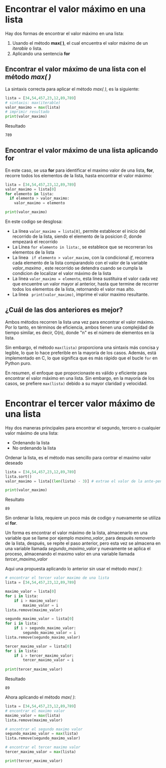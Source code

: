 # Encontrar el valor máximo en una lista
Hay dos formas de encontrar el valor máximo en una lista:
1. Usando el método **max( )**, el cual encuentra el valor máximo de un *iterable* o lista.
2. Aplicando una sentencia **for**

## Encontrar el valor máximo de una lista con el método *max( )*
La sintaxis correcta para aplicar el método *max( )*, es la siguiente:
```python
lista = [34,54,457,23,12,89,789]
# sintaxis: max(iterable)
valor_maximo = max(lista)
# imprimir resultado
print(valor_maximo)
```
Resultado
```bash
789
```

## Encontrar el valor máximo de una lista aplicando **for**
En este caso, se usa **for** para identificar el maximo valor de una lista, **for**, recorre todos los elementos de la lista, hasta encontrar el valor máximo:
```python
lista = [34,54,457,23,12,89,789]
valor_maximo = lista[0]
for elemento in lista:
  if elemento > valor_maximo:
    valor_maximo = elemento

print(valor_maximo)
```
En este codigo se desglosa:
- La línea ```valor_maximo = lista[0]```, permite establecer el inicio del recorrido de la lista, siendo el elemento de la posicion *0*, donde empezará el recorrido
- La Línea ```for elemento in lista:```, se establece que se recorreran los elementos de la lista
- La linea ``` if elemento > valor_maximo```, con la condicional *if*, recorrera cada elemento de la lista comparandolo con el valor de la variable *valor_maximo* , este recorrido se detendra cuando se cumpla la condicion de localizar el valor máximo de la lista
- La linea ```valor_maximo = elemento```, esta linea sustituira el valor cada vez que encuentre un valor mayor al anterior, hasta que termine de recorrer todos los elementos de la lista, retornando el valor mas alto.
- La linea ``` print(valor_maximo)```, imprime el valor maximo resultante.

## ¿Cuál de las dos anteriores es mejor?
Ambos métodos recorren la lista una vez para encontrar el valor máximo. Por lo tanto, en términos de eficiencia, ambos tienen una complejidad de tiempo similar, es decir, O(n), donde "n" es el número de elementos en la lista.

Sin embargo, el método `max(lista)` proporciona una sintaxis más concisa y legible, lo que lo hace preferible en la mayoría de los casos. Además, está implementado en C, lo que significa que es más rápido que el bucle `for` en Python puro.

En resumen, el enfoque que proporcionaste es válido y eficiente para encontrar el valor máximo en una lista. Sin embargo, en la mayoría de los casos, se prefiere `max(lista)` debido a su mayor claridad y velocidad.


# Encontrar el tercer valor máximo de una lista
Hsy dos maneras principales para encontrar el segundo, tercero o cualquier valor máximo de una lista:
- Ordenando la lista
- No ordenando la lista

Ordenar la lista, es el método mas sencillo para contrar el maximo valor deseado
```python
lista = [34,54,457,23,12,89,789]
lista.sort()
valor_maximo = lista[(len(lista) - 3)] # extrae el valor de la ante-penúltima posicion

print(valor_maximo)
```
Resultato
```
89
```

Sin ordenar la lista, requiere un poco más de codigo y nuevamente se utiliza el **for**.

Un forma es encontrar el valor máximo de la lista, almacenarlo en una variable que se llame por ejemplo *maximo_valor*, para después *removerlo* de la lista,  después, se repite el paso anterior, pero esta vez se almacena en una variable llamada *segundo_maximo_valor* y nuevamente se aplica el proceso, almacenando el maximo valor en una variable llamada *tercer_maximo_valor*

Aqui una propuesta aplicando lo anterior sin usar el método *max( )*:
```python
# encontrar el tercer valor maximo de una lista
lista = [34,54,457,23,12,89,789]

maximo_valor = lista[0]
for i in lista:
    if i > maximo_valor:
        maximo_valor = i
lista.remove(maximo_valor)

segundo_maximo_valor = lista[0]
for i in lista:
    if i > segundo_maximo_valor:
        segundo_maximo_valor = i
lista.remove(segundo_maximo_valor)

tercer_maximo_valor = lista[0]
for i in lista:
    if i > tercer_maximo_valor:
        tercer_maximo_valor = i
        
print(tercer_maximo_valor)
```
Resultado
```
89
```

Ahora aplicando el método *max( )*:
```python
lista = [34,54,457,23,12,89,789]
# encontrar el maximo valor
maximo_valor = max(lista)
lista.remove(maximo_valor)

# encontrar el segundo maximo valor
segundo_maximo_valor = max(lista)
lista.remove(segundo_maximo_valor)

# encontrar el tercer maximo valor
tercer_maximo_valor = max(lista)

print(tercer_maximo_valor)
```
